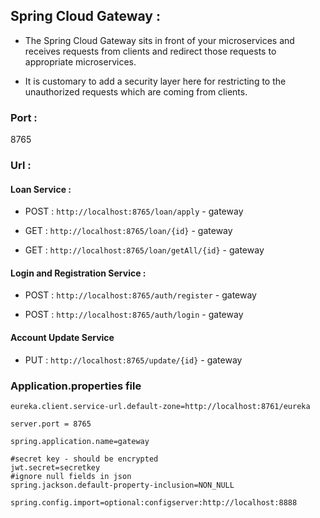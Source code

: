 ## Spring Cloud Gateway :

* The Spring Cloud Gateway sits in front of your microservices and receives requests from clients and redirect those requests to appropriate microservices. 

* It is customary to add a security layer here for restricting to the unauthorized requests which are coming from clients.

### Port :

8765

### Url :

#### Loan Service :

* POST : `http://localhost:8765/loan/apply` - gateway 

* GET : `http://localhost:8765/loan/{id}` - gateway

* GET : `http://localhost:8765/loan/getAll/{id}` - gateway


#### Login and Registration Service : 

* POST : `http://localhost:8765/auth/register` - gateway

* POST : `http://localhost:8765/auth/login` - gateway

#### Account Update Service

* PUT : `http://localhost:8765/update/{id}` - gateway

### Application.properties file

```properties
eureka.client.service-url.default-zone=http://localhost:8761/eureka

server.port = 8765

spring.application.name=gateway

#secret key - should be encrypted
jwt.secret=secretkey
#ignore null fields in json
spring.jackson.default-property-inclusion=NON_NULL

spring.config.import=optional:configserver:http://localhost:8888

```
